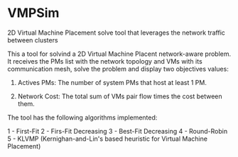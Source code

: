 # VMPSim
2D Virtual Machine Placement solve tool that leverages the network traffic between clusters

This a tool for solvind a 2D Virtual Machine Placent network-aware problem. It receives the PMs list with the network topology and VMs with
its communication mesh, solve the problem and display two objectives values:

1. Actives PMs: 
The number of system PMs that host at least 1 PM.

2. Network Cost:
The total sum of VMs pair flow times the cost between them.

The tool has the following algorithms implemented:

1 - First-Fit
2 - Firs-Fit Decreasing
3 - Best-Fit Decreasing
4 - Round-Robin
5 - KLVMP (Kernighan-and-Lin's based heuristic for Virtual Machine Placement)
